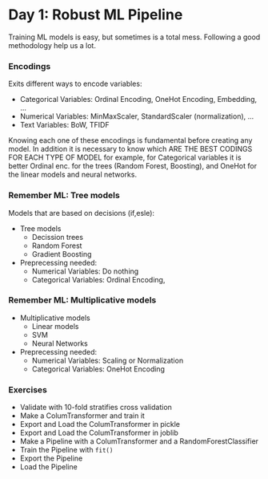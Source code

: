 # Day 1: Robust ML Pipeline

Training ML models is easy, but sometimes is a total mess. Following a good methodology help us a lot.


### Encodings

Exits different ways to encode variables:

- Categorical Variables: Ordinal Encoding, OneHot Encoding, Embedding, ...
- Numerical Variables: MinMaxScaler, StandardScaler (normalization), ...
- Text Variables: BoW, TFIDF

Knowing each one of these encodings is fundamental before creating any model. In addition it is necessary to know which ARE THE BEST CODINGS FOR EACH TYPE OF MODEL for example, for Categorical variables it is better Ordinal enc. for the trees (Random Forest, Boosting), and OneHot for the linear models and neural networks.


### Remember ML: Tree models

Models that are based on decisions (if,esle):

- Tree models
  - Decission trees
  - Random Forest
  - Gradient Boosting
- Preprecessing needed:
  - Numerical Variables: Do nothing
  - Categorical Variables: Ordinal Encoding,


### Remember ML: Multiplicative models

- Multiplicative models
  - Linear models
  - SVM
  - Neural Networks
- Preprecessing needed:
  - Numerical Variables: Scaling or Normalization
  - Categorical Variables: OneHot Encoding





### Exercises

- Validate with 10-fold stratifies cross validation
- Make a ColumTransformer and train it
- Export and Load the ColumTransformer in pickle
- Export and Load the ColumTransformer in joblib
- Make a Pipeline with a ColumTransformer and a RandomForestClassifier
- Train the Pipeline with `fit()`
- Export the Pipeline
- Load the Pipeline






